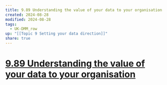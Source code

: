 ```yaml
---
title: 9.89 Understanding the value of your data to your organisation
created: 2024-08-28
modified: 2024-08-28
tags:
  - UK-DMM_row
up: "[[Topic 9 Setting your data direction]]"
share: true
---
```

# [9.89 Understanding the value of your data to your organisation](9.89%20Understanding%20the%20value%20of%20your%20data%20to%20your%20organisation.md)
